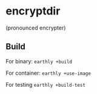 # encryptdir

(pronounced encrypter)

## Build

For binary:
`earthly +build`

For container:
`earthly +use-image`

For testing
`earthly +build-test`
